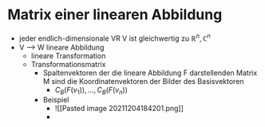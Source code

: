 # Matrix einer linearen Abbildung
+ jeder endlich-dimensionale VR V ist gleichwertig zu $ℝ^n,ℂ^n$
+ V --> W lineare Abbildung
	+ lineare Transformation
	+ Transformationsmatrix
		+ Spaltenvektoren der die lineare Abbildung F darstellenden Matrix M sind die Koordinatenvektoren der Bilder des Basisvektoren
			+ $C_B(F(v_1)),...,C_B(F(v_n))$
		+ Beispiel
			+ ![[Pasted image 20211204184201.png]]
			+ 

